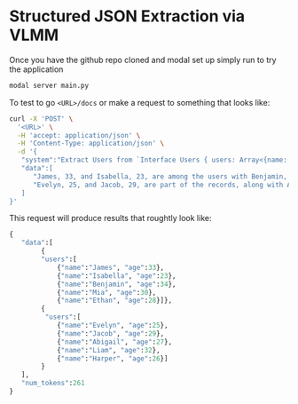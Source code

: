 # Structured JSON Extraction via VLMM

Once you have the github repo cloned and modal set up simply run to try the application

```bash
modal server main.py
```

To test to go `<URL>/docs` or make a request to something that looks like:

```bash
curl -X 'POST' \
  '<URL>' \
  -H 'accept: application/json' \
  -H 'Content-Type: application/json' \
  -d '{
   "system":"Extract Users from `Interface Users { users: Array<{name: string, age:number}>}`",
   "data":[
      "James, 33, and Isabella, 23, are among the users with Benjamin, who is 34, Mia, 30, and Ethan, 28.",
      "Evelyn, 25, and Jacob, 29, are part of the records, along with Abigail, 27, Liam, 32, and Harper, 26."
   ]
}'
```

This request will produce results that roughtly look like:

```python
{
   "data":[
        {
        "users":[
            {"name":"James", "age":33},
            {"name":"Isabella", "age":23},
            {"name":"Benjamin", "age":34},
            {"name":"Mia", "age":30},
            {"name":"Ethan", "age":28}]}, 
        {
         "users":[
            {"name":"Evelyn", "age":25},
            {"name":"Jacob", "age":29},
            {"name":"Abigail", "age":27},
            {"name":"Liam", "age":32},
            {"name":"Harper", "age":26}] 
        }
   ],
   "num_tokens":261
}
```